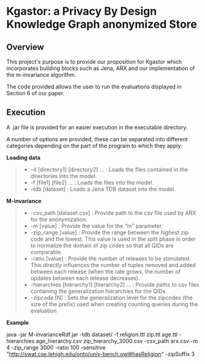 # Kgastor: a Privacy By Design Knowledge Graph anonymized Store

## Overview

This project's purpose is to provide our proposition for Kgastor which incorporates building blocks such as Jena, ARX and our implementation of the m-invariance algorithm.

The code provided allows the user to run the evaluations displayed in Section 6 of our paper.


## Execution    

A .jar file is provided for an easier execution in the executable directory. 

A number of options are provided, these can be separated into different 
categories depending on the part of the program to which they apply:

**Loading data** 
 
> -  -d [directory1] [directory2] ...  :   Loads the files contained in the
        directories into the model.
> - -f  [file1] [file2] …   :   Loads the files into the model.
> - -tdb [dataset]    :    Loads a Jena TDB dataset into the model.
  
**M-invariance**

> - -csv_path   [dataset.csv]   :   Provide path to the csv file used by ARX for the anonymization.
> - -m  [value] : Provide the value for the “m” parameter.
> - -zip_range [value] : Provide the range between the highest zip code and the lowest. This value is used in the split phase in order to normalize the domain of zip codes so that all QIDs are comparable.
> - -ratio [value] : Provide the number of releases to be stimulated. This directly influences the number of tuples removed and added between each release (when the rate grows, the number of updates between each release decreases).
> - -hierarchies [hierarchy1] [hierarchy2] …  :  Provide paths to csv files containing the generalization hierarchies for the QIDs.
> - -zipcode [N]  :  Sets the generalization level for the zipcodes (the size of the prefix) used when creating counting queries during the evaluation

**Example**

java -jar M-invarianceRdf.jar -tdb dataset/ -f  religion.ttl  zip.ttl   age.ttl    -hierarchies age_hierarchy.csv    zip_hierarchy_3000.csv -csv_path arx.csv -m 4 -zip_range 3000 -ratio 100 -sensitive "<http://swat.cse.lehigh.edu/onto/univ-bench.owl#hasReligion>" -zipSuffix 3

